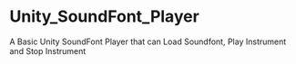 # Unity_SoundFont_Player
A Basic Unity SoundFont Player that can Load Soundfont, Play Instrument and Stop Instrument

